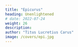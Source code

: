 ```yaml
---
title: "Epicurus"
heading: Unenlightened
# date: 2022-07-24
weight: 26
description: 
author: "Titus Lucretius Carus"
image: /covers/epi.jpg
---
```

